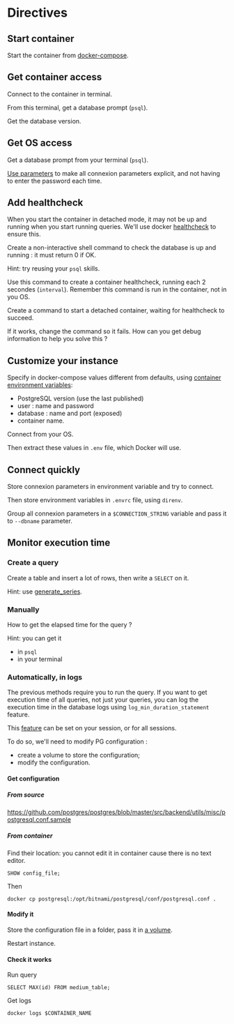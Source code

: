 # Directives

## Start container

Start the container from [docker-compose](docker-compose.yml).

## Get container access

Connect to the container in terminal.

From this terminal, get a database prompt (`psql`).

Get the database version.

## Get OS access

Get a database prompt from your terminal (`psql`).

[Use parameters](https://www.postgresql.org/docs/current/app-psql.html) to make all connexion parameters explicit, and not having to enter the password each time.

## Add healthcheck

When you start the container in detached mode, it may not be up and running when you start running queries. We'll use docker [healthcheck](https://docs.docker.com/reference/compose-file/services/#healthcheck) to ensure this.

Create a non-interactive shell command to check the database is up and running : it must return 0 if OK.

Hint: try reusing your `psql` skills.

Use this command to create a container healthcheck, running each 2 secondes (`interval`). Remember this command is run in the container, not in you OS.

Create a command to start a detached container, waiting for healthcheck to succeed.

If it works, change the command so it fails. How can you get debug information to help you solve this ?

## Customize your instance

Specify in docker-compose values different from defaults, using [container environment variables](https://github.com/bitnami/containers/blob/main/bitnami/postgresql/README.md#configuration):
- PostgreSQL version (use the last published)
- user : name and password
- database : name and port (exposed)
- container name.

Connect from your OS.

Then extract these values in `.env` file, which Docker will use.

## Connect quickly

Store connexion parameters in environment variable and try to connect.

Then store environment variables in `.envrc` file, using `direnv`.

Group all connexion parameters in a `$CONNECTION_STRING` variable and pass it to `--dbname` parameter.

## Monitor execution time

### Create a query

Create a table and insert a lot of rows, then write a `SELECT` on it.

Hint: use [generate_series](https://www.postgresql.org/docs/current/functions-srf.html#FUNCTIONS-SRF-SERIES).

### Manually

How to get the elapsed time for the query ?

Hint: you can get it
- in `psql`
- in your terminal

### Automatically, in logs

The previous methods require you to run the query. If you want to get execution time of all queries, not just your queries, you can log the execution time in the database logs using `log_min_duration_statement` feature.

This [feature](https://www.postgresql.org/docs/current/runtime-config-logging.html#RUNTIME-CONFIG-LOGGING-WHEN) can be set on your session, or for all sessions.

To do so, we'll need to modify PG configuration :
- create a volume to store the configuration;
- modify the configuration.


#### Get configuration

##### From source
https://github.com/postgres/postgres/blob/master/src/backend/utils/misc/postgresql.conf.sample

##### From container

Find their location: you cannot edit it in container cause there is no text editor.
```postgresql
SHOW config_file;
```

Then
```shell
docker cp postgresql:/opt/bitnami/postgresql/conf/postgresql.conf .
```

#### Modify it

Store the configuration file in a folder, pass it in [a volume](
https://github.com/bitnami/containers/blob/main/bitnami/postgresql/README.md#configuration-file).

Restart instance.

#### Check it works

Run query
```postgresql
SELECT MAX(id) FROM medium_table;
```

Get logs
```shell
docker logs $CONTAINER_NAME
```
